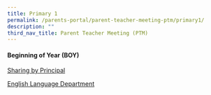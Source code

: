 ```yaml
---
title: Primary 1
permalink: /parents-portal/parent-teacher-meeting-ptm/primary1/
description: ""
third_nav_title: Parent Teacher Meeting (PTM)
---
```

#### Beginning of Year (BOY)

[Sharing by Principal](/files/Parents%20Portal/PTM/p1%20principal.pdf)

[English Language Department](/files/Parents%20Portal/PTM/p1%20english.pdf)